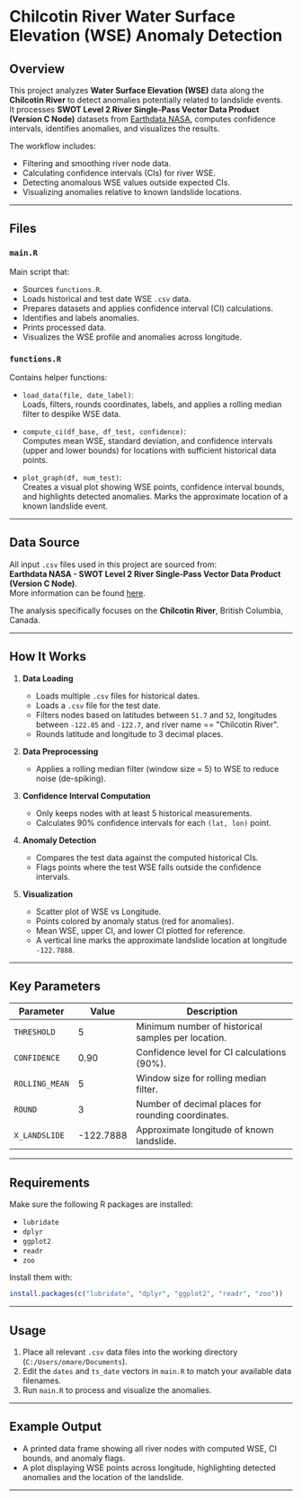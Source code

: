 # Chilcotin River Water Surface Elevation (WSE) Anomaly Detection

## Overview

This project analyzes **Water Surface Elevation (WSE)** data along the **Chilcotin River** to detect anomalies potentially related to landslide events.  
It processes **SWOT Level 2 River Single-Pass Vector Data Product (Version C Node)** datasets from [Earthdata NASA](https://earthdata.nasa.gov/), computes confidence intervals, identifies anomalies, and visualizes the results.

The workflow includes:
- Filtering and smoothing river node data.
- Calculating confidence intervals (CIs) for river WSE.
- Detecting anomalous WSE values outside expected CIs.
- Visualizing anomalies relative to known landslide locations.

---

## Files

### `main.R`
Main script that:
- Sources `functions.R`.
- Loads historical and test date WSE `.csv` data.
- Prepares datasets and applies confidence interval (CI) calculations.
- Identifies and labels anomalies.
- Prints processed data.
- Visualizes the WSE profile and anomalies across longitude.

### `functions.R`
Contains helper functions:
- `load_data(file, date_label)`:  
  Loads, filters, rounds coordinates, labels, and applies a rolling median filter to despike WSE data.
  
- `compute_ci(df_base, df_test, confidence)`:  
  Computes mean WSE, standard deviation, and confidence intervals (upper and lower bounds) for locations with sufficient historical data points.

- `plot_graph(df, num_test)`:  
  Creates a visual plot showing WSE points, confidence interval bounds, and highlights detected anomalies. Marks the approximate location of a known landslide event.

---

## Data Source

All input `.csv` files used in this project are sourced from:  
**Earthdata NASA - SWOT Level 2 River Single-Pass Vector Data Product (Version C Node)**.  
More information can be found [here](https://earthdata.nasa.gov/).

The analysis specifically focuses on the **Chilcotin River**, British Columbia, Canada.

---

## How It Works

1. **Data Loading**
   - Loads multiple `.csv` files for historical dates.
   - Loads a `.csv` file for the test date.
   - Filters nodes based on latitudes between `51.7` and `52`, longitudes between `-122.85` and `-122.7`, and river name == "Chilcotin River".
   - Rounds latitude and longitude to 3 decimal places.

2. **Data Preprocessing**
   - Applies a rolling median filter (window size = 5) to WSE to reduce noise (de-spiking).

3. **Confidence Interval Computation**
   - Only keeps nodes with at least 5 historical measurements.
   - Calculates 90% confidence intervals for each `(lat, lon)` point.

4. **Anomaly Detection**
   - Compares the test data against the computed historical CIs.
   - Flags points where the test WSE falls outside the confidence intervals.

5. **Visualization**
   - Scatter plot of WSE vs Longitude.
   - Points colored by anomaly status (red for anomalies).
   - Mean WSE, upper CI, and lower CI plotted for reference.
   - A vertical line marks the approximate landslide location at longitude `-122.7888`.

---

## Key Parameters

| Parameter        | Value     | Description                                        |
|------------------|-----------|----------------------------------------------------|
| `THRESHOLD`      | 5         | Minimum number of historical samples per location. |
| `CONFIDENCE`     | 0.90      | Confidence level for CI calculations (90%).        |
| `ROLLING_MEAN`   | 5         | Window size for rolling median filter.             |
| `ROUND`          | 3         | Number of decimal places for rounding coordinates. |
| `X_LANDSLIDE`    | -122.7888 | Approximate longitude of known landslide.          |

---

## Requirements

Make sure the following R packages are installed:
- `lubridate`
- `dplyr`
- `ggplot2`
- `readr`
- `zoo`

Install them with:

```r
install.packages(c("lubridate", "dplyr", "ggplot2", "readr", "zoo"))
```

---

## Usage

1. Place all relevant `.csv` data files into the working directory (`C:/Users/omare/Documents`).
2. Edit the `dates` and `ts_date` vectors in `main.R` to match your available data filenames.
3. Run `main.R` to process and visualize the anomalies.

---

## Example Output

- A printed data frame showing all river nodes with computed WSE, CI bounds, and anomaly flags.
- A plot displaying WSE points across longitude, highlighting detected anomalies and the location of the landslide.

---


